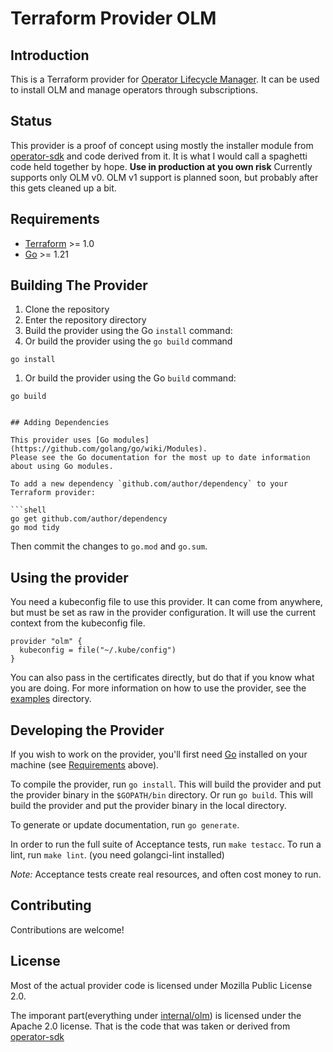 # Terraform Provider OLM


## Introduction
This is a Terraform provider for [Operator Lifecycle Manager](https://github.com/operator-framework/operator-lifecycle-manager).
It can be used to install OLM and manage operators through subscriptions.

## Status

This provider is a proof of concept using mostly the installer module from
[operator-sdk](https://github.com/operator-framework/operator-sdk) and code derived from it.
It is what I would call a spaghetti code held together by hope.
**Use in production at you own risk**
Currently supports only OLM v0.
OLM v1 support is planned soon, but probably after this gets cleaned up a bit.

## Requirements

- [Terraform](https://developer.hashicorp.com/terraform/downloads) >= 1.0
- [Go](https://golang.org/doc/install) >= 1.21

## Building The Provider

1. Clone the repository
1. Enter the repository directory
1. Build the provider using the Go `install` command:
2. Or build the provider using the `go build` command
```shell
go install
```
1. Or build the provider using the Go `build` command:
```shell
go build
```

```shell

## Adding Dependencies

This provider uses [Go modules](https://github.com/golang/go/wiki/Modules).
Please see the Go documentation for the most up to date information about using Go modules.

To add a new dependency `github.com/author/dependency` to your Terraform provider:

```shell
go get github.com/author/dependency
go mod tidy
```

Then commit the changes to `go.mod` and `go.sum`.

## Using the provider

You need a kubeconfig file to use this provider. It can come from anywhere, but must be set as raw in the provider configuration.
It will use the current context from the kubeconfig file.

```hcl
provider "olm" {
  kubeconfig = file("~/.kube/config")
}
```
You can also pass in the certificates directly, but do that if you know what you are doing.
For more information on how to use the provider, see the [examples](./examples) directory.
## Developing the Provider

If you wish to work on the provider, you'll first need [Go](http://www.golang.org) installed on your machine (see [Requirements](#requirements) above).

To compile the provider, run `go install`. This will build the provider and put the provider binary in the `$GOPATH/bin` directory.
Or run `go build`. This will build the provider and put the provider binary in the local directory.

To generate or update documentation, run `go generate`.

In order to run the full suite of Acceptance tests, run `make testacc`.
To run a lint, run `make lint`. (you need golangci-lint installed)


*Note:* Acceptance tests create real resources, and often cost money to run.

## Contributing

Contributions are welcome!

## License
Most of the actual provider code is licensed under Mozilla Public License 2.0.

The imporant part(everything under [internal/olm](internal/olm)) is licensed under the Apache 2.0 license.
That is the code that was taken or derived from [operator-sdk](https://github.com/operator-framework/operator-sdk)
